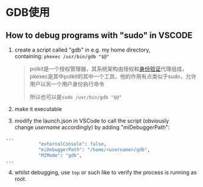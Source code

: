 # GDB使用

## How to debug programs with "sudo" in VSCODE

1. create a script called "gdb" in e.g. my home directory, containing: `pkexec /usr/bin/gdb "$@"`
   
   > polkit是一个授权管理器，其系统架构由授权和[身份验证](https://cloud.tencent.com/product/mfas?from=10680)代理组成，pkexec是其中polkit的其中一个工具，他的作用有点类似于sudo，允许用户以另一个用户身份执行命令
   > 
   > 所以也可以是`sudo /usr/bin/gdb "$@"`

2. make it executable

3. modify the launch.json in VSCode to call the script (obviously change *username* accordingly) by adding "miDebuggerPath":

```erlang
...
            "externalConsole": false,
            "miDebuggerPath": "/home/<username>/gdb",
            "MIMode": "gdb",
...
```

4. whilst debugging, use `top` or such like to verify the process is running as root.
